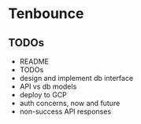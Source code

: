 # Tenbounce

## TODOs
- README
- TODOs
- design and implement db interface
- API vs db models
- deploy to GCP
- auth concerns, now and future
- non-success API responses